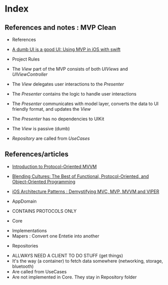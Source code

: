 # Index

## References and notes : MVP Clean

* References
* [A dumb UI is a good UI: Using MVP in iOS with swift](http://iyadagha.com/using-mvp-ios-swift/)

* Project Rules
* The _View_ part of the MVP consists of both _UIViews_ and _UIViewController_
* The _View_ delegates user interactions to the _Presenter_
* The _Presenter_ contains the logic to handle user interactions
* The _Presenter_ communicates with model layer, converts the data to UI friendly format, and updates the _View_
* The _Presenter_ has no dependencies to UIKit
* The _View_ is passive (dumb)

* _Repository_ are called from _UseCases_

## References/articles

* [Introduction to Protocol-Oriented MVVM](https://realm.io/news/doios-natasha-murashev-protocol-oriented-mvvm/)
* [Blending Cultures: The Best of Functional, Protocol-Oriented, and Object-Oriented Programming](https://realm.io/news/tryswift-daniel-steinberg-blending-cultures/)
* [iOS Architecture Patterns : Demystifying MVC, MVP, MVVM and VIPER](https://medium.com/ios-os-x-development/ios-architecture-patterns-ecba4c38de52)


* AppDomain
- CONTAINS PROTOCOLS ONLY

* Core
- Implementations
- Mapers : Convert one Entetie into another

* Repositories
- ALLWAYS NEED A CLIENT TO DO STUFF (get things)
- It's the way (a container) to fetch data somewhere (networking, storage, bluetooth)
- Are called from UseCases
- Are not implemented in Core. They stay in Repository folder
